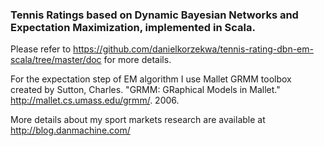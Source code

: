### Tennis Ratings based on Dynamic Bayesian Networks and Expectation Maximization, implemented in Scala.

Please refer to https://github.com/danielkorzekwa/tennis-rating-dbn-em-scala/tree/master/doc for more details.

For the expectation step of EM algorithm I use Mallet GRMM toolbox created by
Sutton, Charles.  "GRMM: GRaphical Models in Mallet." http://mallet.cs.umass.edu/grmm/. 2006.

More details about my sport markets research are available at http://blog.danmachine.com/